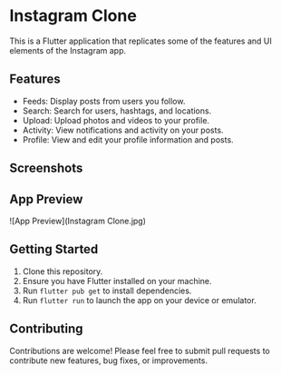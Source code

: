 # Instagram Clone

This is a Flutter application that replicates some of the features and UI elements of the Instagram app.

## Features

- Feeds: Display posts from users you follow.
- Search: Search for users, hashtags, and locations.
- Upload: Upload photos and videos to your profile.
- Activity: View notifications and activity on your posts.
- Profile: View and edit your profile information and posts.

## Screenshots

## App Preview

![App Preview](Instagram Clone.jpg)

## Getting Started

1. Clone this repository.
2. Ensure you have Flutter installed on your machine.
3. Run `flutter pub get` to install dependencies.
4. Run `flutter run` to launch the app on your device or emulator.

## Contributing

Contributions are welcome! Please feel free to submit pull requests to contribute new features, bug fixes, or improvements.
